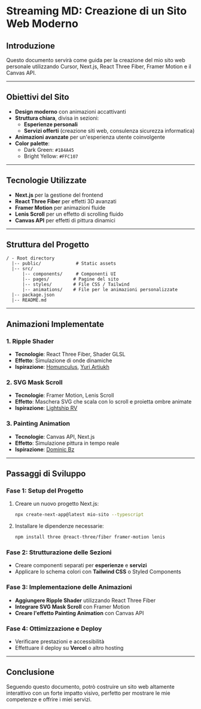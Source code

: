 # Streaming MD: Creazione di un Sito Web Moderno

## Introduzione
Questo documento servirà come guida per la creazione del mio sito web personale utilizzando Cursor, Next.js, React Three Fiber, Framer Motion e il Canvas API.

---

## Obiettivi del Sito
- **Design moderno** con animazioni accattivanti
- **Struttura chiara**, divisa in sezioni:
  - **Esperienze personali**
  - **Servizi offerti** (creazione siti web, consulenza sicurezza informatica)
- **Animazioni avanzate** per un'esperienza utente coinvolgente
- **Color palette**:
  - Dark Green: `#184A45`
  - Bright Yellow: `#FFC107`

---

## Tecnologie Utilizzate
- **Next.js** per la gestione del frontend
- **React Three Fiber** per effetti 3D avanzati
- **Framer Motion** per animazioni fluide
- **Lenis Scroll** per un effetto di scrolling fluido
- **Canvas API** per effetti di pittura dinamici

---

## Struttura del Progetto

```plaintext
/ - Root directory
  |-- public/             # Static assets
  |-- src/
      |-- components/     # Componenti UI
      |-- pages/         # Pagine del sito
      |-- styles/        # File CSS / Tailwind
      |-- animations/    # File per le animazioni personalizzate
  |-- package.json
  |-- README.md
```

---

## Animazioni Implementate
### 1. **Ripple Shader**
- **Tecnologie**: React Three Fiber, Shader GLSL
- **Effetto**: Simulazione di onde dinamiche
- **Ispirazione**: [Homunculus](https://homunculus.jp/), [Yuri Artiukh](https://www.youtube.com/c/akella)

### 2. **SVG Mask Scroll**
- **Tecnologie**: Framer Motion, Lenis Scroll
- **Effetto**: Maschera SVG che scala con lo scroll e proietta ombre animate
- **Ispirazione**: [Lightship RV](https://lightshiprv.com/)

### 3. **Painting Animation**
- **Tecnologie**: Canvas API, Next.js
- **Effetto**: Simulazione pittura in tempo reale
- **Ispirazione**: [Dominic Bz](https://dominic.bz/)

---

## Passaggi di Sviluppo
### **Fase 1: Setup del Progetto**
1. Creare un nuovo progetto Next.js:
   ```bash
   npx create-next-app@latest mio-sito --typescript
   ```
2. Installare le dipendenze necessarie:
   ```bash
   npm install three @react-three/fiber framer-motion lenis
   ```

### **Fase 2: Strutturazione delle Sezioni**
- Creare componenti separati per **esperienze** e **servizi**
- Applicare lo schema colori con **Tailwind CSS** o Styled Components

### **Fase 3: Implementazione delle Animazioni**
- **Aggiungere Ripple Shader** utilizzando React Three Fiber
- **Integrare SVG Mask Scroll** con Framer Motion
- **Creare l'effetto Painting Animation** con Canvas API

### **Fase 4: Ottimizzazione e Deploy**
- Verificare prestazioni e accessibilità
- Effettuare il deploy su **Vercel** o altro hosting

---

## Conclusione
Seguendo questo documento, potrò costruire un sito web altamente interattivo con un forte impatto visivo, perfetto per mostrare le mie competenze e offrire i miei servizi.
